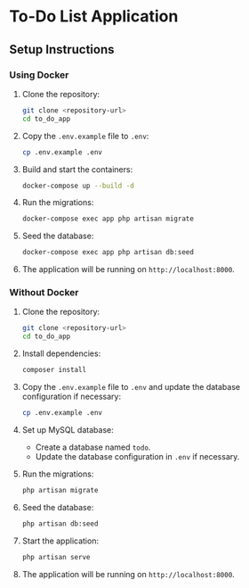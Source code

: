 # To-Do List Application

## Setup Instructions

### Using Docker

1. Clone the repository:

    ```bash
    git clone <repository-url>
    cd to_do_app
    ```

2. Copy the `.env.example` file to `.env`:

    ```bash
    cp .env.example .env
    ```

3. Build and start the containers:

    ```bash
    docker-compose up --build -d
    ```

4. Run the migrations:

    ```bash
    docker-compose exec app php artisan migrate
    ```

5. Seed the database:

    ```bash
    docker-compose exec app php artisan db:seed
    ```

6. The application will be running on `http://localhost:8000`.

### Without Docker

1. Clone the repository:

    ```bash
    git clone <repository-url>
    cd to_do_app
    ```

2. Install dependencies:

    ```bash
    composer install
    ```

3. Copy the `.env.example` file to `.env` and update the database configuration if necessary:

    ```bash
    cp .env.example .env
    ```

4. Set up MySQL database:

    - Create a database named `todo`.
    - Update the database configuration in `.env` if necessary.

5. Run the migrations:

    ```bash
    php artisan migrate
    ```

6. Seed the database:

    ```bash
    php artisan db:seed
    ```

7. Start the application:

    ```bash
    php artisan serve
    ```

8. The application will be running on `http://localhost:8000`.
